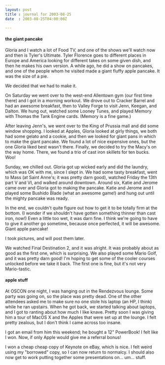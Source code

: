 ```yaml
---
layout: post
title : journal for 2003-08-25
date  : 2003-08-25T04:00:00Z

---
```

<h4>the giant pancake</h4>Gloria and I watch a lot of Food TV, and one of the shows we'll watch now and then is Tyler's Ultimate.  Tyler Florence goes to different places in Europe and America looking for different takes on some given dish, and then he makes his own version.  A while ago, he did a show on pancakes, and one of the people whom he visited made a giant fluffy apple pancake.  It was the size of a pie.

We decided that we had to make it.

On Saturday we went over to the west-end Allentown gym (our first time there) and I got in a morning workout.  We drove out to Cracker Barrel and had an awesome breakfast, then to Valley Forge to visit Jenn, Keegan, and Dalton.  We hung out, watched some Looney Tunes, and played Memory with Thomas the Tank Engine cards.  (Memory is a fine game.)

After leaving Jenn's, we went over to the King of Prussia mall and did some window shopping.  I looked at Apples, Gloria looked at girly things, we both had some gelato and a cookie, and then we looked for giant pans in which to make the giant pancake.  We found a lot of nice expensive ones, but the one Gloria liked best wasn't there.  Finally, we decided to try the Macy's on the way home.  There, we found a trio of cast iron skillets for ten bucks.  Woo!

Sunday, we chilled out.  Gloria got up wicked early and did the laundry, which was OK with me, since I slept in.  We had some tasty breakfast, went to Mass (at Saint Anne's; it was pretty darn good), watched Friday the 13th part V and VI, and walked around downtown.  Around six, Katie and Jerome came over and Gloria got to making the pancake.  Katie and Jerome and I played some Bushido Blade (what an awesome game!) and hung out until the mighty pancake was ready.

In the end, we couldn't quite figure out how to get it to be totally firm at the bottom.  (I wonder if we shouldn't have gotten something thinner than cast iron, now!)  Even a little too wet, it was darn fine.  I think we're going to have to give it another go sometime, because once perfected, it will be awesome.  Giant apple pancake!

I took pictures, and will post them later.

We watched Final Destination 2, and it was alright.  It was probably about as good as the first one, which is surprising.	 We also played some Mario Golf, and it was pretty darn good!  I'm hoping to get some of the cooler courses unlocked before we take it back.  The first one is fine, but it's not very Mario-tastic.<h4>apple stuff</h4>At OSCON one night, I was hanging out in the Rendezvous lounge.  Some party was going on, so the place was pretty dead.  One of the other attendees asked me to make sure no one stole his laptop (an HP, I think) while he ran upstairs.  When he got back, we started talking about laptops, and I got to ranting about how much I like knave.  Pretty soon I was giving him a tour of MacOS X and the Apples that were set up at the lounge.  I felt pretty zealous, but I don't think I came across too insane.

I got an email from him this weekend; he bought a 12" PowerBook!  I felt like I won. Now, if only Apple would give me a referral bonus!

I won a cheap cheap copy of Keynote on eBay, which is nice.  I felt weird using my "borrowed" copy, so I can now return to normalcy.  I should also now get to work putting together some presentations on... um... stuff.

